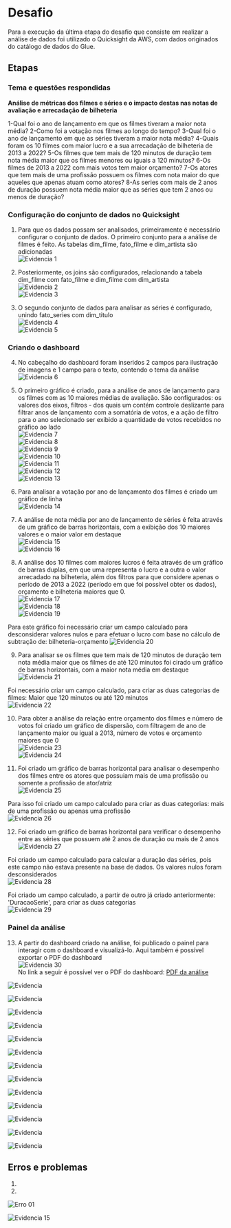 # Desafio
Para a execução da última etapa do desafio que consiste em realizar a análise de dados foi utilizado o Quicksight da AWS, com dados originados do catálogo de dados do Glue.

## Etapas

### Tema e questões respondidas
**Análise de métricas dos filmes e séries e o impacto destas nas notas de avaliação e arrecadação de bilheteria**

1-Qual foi o ano de lançamento em que os filmes tiveram a maior nota média?
2-Como foi a votação nos filmes ao longo do tempo?
3-Qual foi o ano de lançamento em que as séries tiveram a maior nota média?
4-Quais foram os 10 filmes com maior lucro e a sua arrecadação de bilheteria de 2013 a 2022?
5-Os filmes que tem mais de 120 minutos de duração tem nota média maior que os filmes menores ou iguais a 120 minutos?
6-Os filmes de 2013 a 2022 com mais votos tem maior orçamento?
7-Os atores que tem mais de uma profissão possuem os filmes com nota maior do que aqueles que apenas atuam como atores? 
8-As series com mais de 2 anos de duração possuem nota média maior que as séries que tem 2 anos ou menos de duração?

### Configuração do conjunto de dados no Quicksight

1. Para que os dados possam ser analisados, primeiramente é necessário configurar o conjunto de dados. O primeiro conjunto para a análise de filmes é feito. As tabelas dim_filme, fato_filme e dim_artista são adicionadas<br>
![Evidencia 1](../evidencias/01.png)<br>

2. Posteriormente, os joins são configurados, relacionando a tabela dim_filme com fato_filme e dim_filme com dim_artista<br>
![Evidencia 2](../evidencias/02.png)<br>
![Evidencia 3](../evidencias/03.png)<br>

3. O segundo conjunto de dados para analisar as séries é configurado, unindo fato_series com dim_titulo<br>
![Evidencia 4](../evidencias/04.png)<br>
![Evidencia 5](../evidencias/05.png)<br>

### Criando o dashboard

4. No cabeçalho do dashboard foram inseridos 2 campos para ilustração de imagens e 1 campo para o texto, contendo o tema da análise<br>
![Evidencia 6](../evidencias/06.png)<br>

5. O primeiro gráfico é criado, para a análise de anos de lançamento para os filmes com as 10 maiores médias de avaliação. São configurados: os valores dos eixos, filtros - dos quais um contém controle deslizante para filtrar anos de lançamento com a somatória de votos, e a ação de filtro para o ano selecionado ser exibido a quantidade de votos recebidos no gráfico ao lado<br>
![Evidencia 7](../evidencias/07.png)<br>
![Evidencia 8](../evidencias/08.png)<br>
![Evidencia 9](../evidencias/09.png)<br>
![Evidencia 10](../evidencias/10.png)<br>
![Evidencia 11](../evidencias/11.png)<br>
![Evidencia 12](../evidencias/12.png)<br>
![Evidencia 13](../evidencias/13.png)<br>

6. Para analisar a votação por ano de lançamento dos filmes é criado um gráfico de linha<br>
![Evidencia 14](../evidencias/14.png)<br>

7. A análise de nota média por ano de lançamento de séries é feita através de um gráfico de barras horizontais, com a exibição dos 10 maiores valores e o maior valor em destaque<br>
![Evidencia 15](../evidencias/15.png)<br>
![Evidencia 16](../evidencias/16.png)<br>

8. A análise dos 10 filmes com maiores lucros é feita através de um gráfico de barras duplas, em que uma representa o lucro e a outra o valor arrecadado na bilheteria, além dos filtros para que considere apenas o período de 2013 a 2022 (período em que foi possível obter os dados), orçamento e bilheteria maiores que 0.<br>
![Evidencia 17](../evidencias/17.png)<br>
![Evidencia 18](../evidencias/18.png)<br>
![Evidencia 19](../evidencias/19.png)<br>

Para este gráfico foi necessário criar um campo calculado para desconsiderar valores nulos e para efetuar o lucro com base no cálculo de subtração de: bilheteria-orçamento
![Evidencia 20](../evidencias/20.png)<br>

9. Para analisar se os filmes que tem mais de 120 minutos de duração tem nota média maior que os filmes de até 120 minutos foi cirado um gráfico de barras horizontais, com a maior nota média em destaque
![Evidencia 21](../evidencias/21.png)<br>

Foi necessário criar um campo calculado, para criar as duas categorias de filmes: Maior que 120 minutos ou até 120 minutos<br>
![Evidencia 22](../evidencias/22.png)<br>

10. Para obter a análise da relação entre orçamento dos filmes e número de votos foi criado um gráfico de dispersão, com filtragem de ano de lançamento maior ou igual a 2013, número de votos e orçamento maiores que 0<br>
![Evidencia 23](../evidencias/23.png)<br>
![Evidencia 24](../evidencias/24.png)<br>

11. Foi criado um gráfico de barras horizontal para analisar o desempenho dos filmes entre os atores que possuiam mais de uma profissão ou somente a profissão de ator/atriz<br>
![Evidencia 25](../evidencias/25.png)<br>

Para isso foi criado um campo calculado para criar as duas categorias: mais de uma profissão ou apenas uma profissão<br>
![Evidencia 26](../evidencias/26.png)<br>

12. Foi criado um gráfico de barras horizontal para verificar o desempenho entre as séries que possuem até 2 anos de duração ou mais de 2 anos
![Evidencia 27](../evidencias/27.png)<br>

Foi criado um campo calculado para calcular a duração das séries, pois este campo não estava presente na base de dados. Os valores nulos foram desconsiderados<br>
![Evidencia 28](../evidencias/28.png)<br>

Foi criado um campo calculado, a partir de outro já criado anteriormente: 'DuracaoSerie', para criar as duas categorias<br>
![Evidencia 29](../evidencias/29.png)<br>

### Painel da análise

13. A partir do dashboard criado na análise, foi publicado o painel para interagir com o dashboard e visualizá-lo. Aqui também é possível exportar o PDF do dashboard<br>
![Evidencia 30](../evidencias/30.png)<br>
No link a seguir é possível ver o PDF do dashboard: 
[PDF da análise](Analise.pdf)<br>

![Evidencia ](../evidencias/.png)<br>

![Evidencia ](../evidencias/.png)<br>

![Evidencia ](../evidencias/.png)<br>

![Evidencia ](../evidencias/.png)<br>

![Evidencia ](../evidencias/.png)<br>

![Evidencia ](../evidencias/.png)<br>

![Evidencia ](../evidencias/.png)<br>

![Evidencia ](../evidencias/.png)<br>

![Evidencia ](../evidencias/.png)<br>

![Evidencia ](../evidencias/.png)<br>

![Evidencia ](../evidencias/.png)<br>

![Evidencia ](../evidencias/.png)<br>

![Evidencia ](../evidencias/.png)<br>

## Erros e problemas

1. 


2. 
![Erro 01](../evidencias/.png)

![Evidencia 15](../evidencias/15.png)